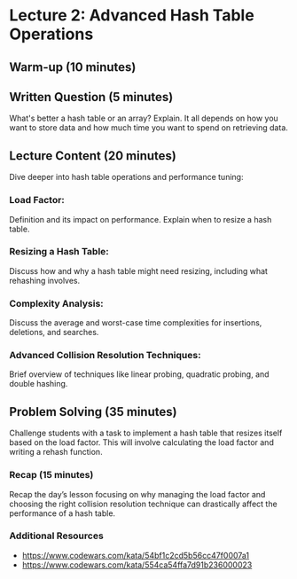 # Lecture 2: Advanced Hash Table Operations

## Warm-up (10 minutes)

## Written Question (5 minutes)

What's better a hash table or an array? Explain.
It all depends on how you want to store data and how much time you want to spend on retrieving data.

## Lecture Content (20 minutes)

Dive deeper into hash table operations and performance tuning:

### Load Factor:

Definition and its impact on performance. Explain when to resize a hash table.

### Resizing a Hash Table:

Discuss how and why a hash table might need resizing, including what rehashing involves.

### Complexity Analysis:

Discuss the average and worst-case time complexities for insertions, deletions, and searches.

### Advanced Collision Resolution Techniques:

Brief overview of techniques like linear probing, quadratic probing, and double hashing.

## Problem Solving (35 minutes)

Challenge students with a task to implement a hash table that resizes itself based on the load factor. This will involve calculating the load factor and writing a rehash function.

### Recap (15 minutes)

Recap the day’s lesson focusing on why managing the load factor and choosing the right collision resolution technique can drastically affect the performance of a hash table.

### Additional Resources

- https://www.codewars.com/kata/54bf1c2cd5b56cc47f0007a1
- https://www.codewars.com/kata/554ca54ffa7d91b236000023

